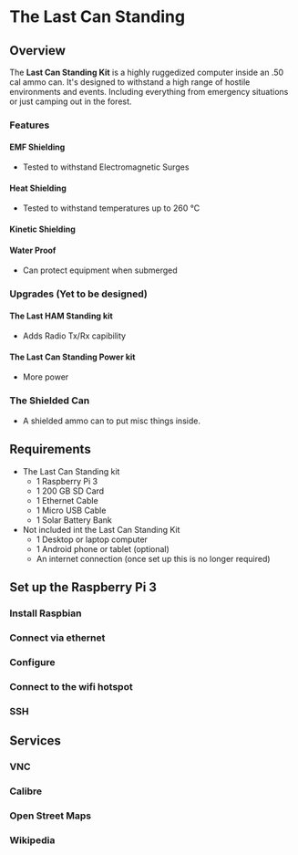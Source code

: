 # The Last Can Standing

## Overview

The **Last Can Standing Kit** is a highly ruggedized computer inside an .50 cal ammo can. It's designed to withstand a high range of hostile environments and events. Including everything from emergency situations or just camping out in the forest.

### Features

#### EMF Shielding

* Tested to withstand Electromagnetic Surges

#### Heat Shielding

* Tested to withstand temperatures up to 260 °C

#### Kinetic Shielding

#### Water Proof
* Can protect equipment when submerged

### Upgrades (Yet to be designed)

#### The Last HAM Standing kit

* Adds Radio Tx/Rx capibility

#### The Last Can Standing Power kit

* More power

### The Shielded Can

* A shielded ammo can to put misc things inside.

## Requirements

* The Last Can Standing kit
  * 1 Raspberry Pi 3
  * 1 200 GB SD Card
  * 1 Ethernet Cable
  * 1 Micro USB Cable
  * 1 Solar Battery Bank
* Not included int the Last Can Standing Kit
  * 1 Desktop or laptop computer
  * 1 Android phone or tablet (optional)
  * An internet connection (once set up this is no longer required)

## Set up the Raspberry Pi 3

### Install Raspbian

### Connect via ethernet

### Configure

### Connect to the wifi hotspot

### SSH

## Services

### VNC

### Calibre

### Open Street Maps

### Wikipedia
